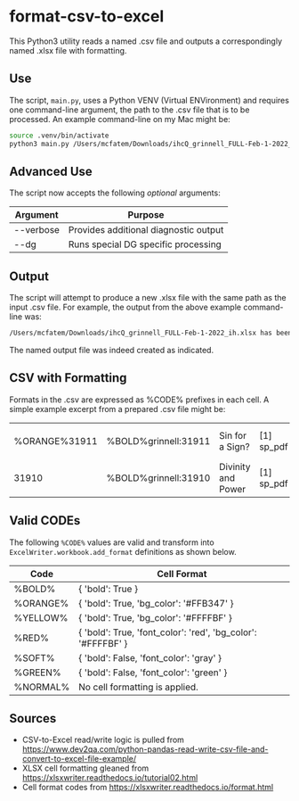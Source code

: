 # format-csv-to-excel

This Python3 utility reads a named .csv file and outputs a correspondingly named .xlsx file with formatting.

## Use

The script, `main.py`, uses a Python VENV (Virtual ENVironment) and requires one command-line argument, the path to the .csv file that is to be processed.  An example command-line on my Mac might be:

```bash
source .venv/bin/activate
python3 main.py /Users/mcfatem/Downloads/ihcQ_grinnell_FULL-Feb-1-2022_ih.csv
```

## Advanced Use

The script now accepts the following *optional* arguments:

| Argument | Purpose |
| --- | --- |
| --verbose | Provides additional diagnostic output |
| --dg | Runs special DG specific processing |

## Output

The script will attempt to produce a new .xlsx file with the same path as the input .csv file.  For example, the output from the above example command-line was:

```bash
/Users/mcfatem/Downloads/ihcQ_grinnell_FULL-Feb-1-2022_ih.xlsx has been created.
```

The named output file was indeed created as indicated.

## CSV with Formatting

Formats in the .csv are expressed as %CODE% prefixes in each cell.  A simple example excerpt from a prepared .csv file might be:

| | | | | | | |  
|--- |--- |--- |--- |--- |--- |--- |  
| %ORANGE%31911 | %BOLD%grinnell:31911 | Sin for a Sign? | [1] sp_pdf | [2] grinnell:student-scholarship | application/pdf | [0] None | %SOFT%[0] None |  
| 31910 | %BOLD%grinnell:31910 | Divinity and Power | [1] sp_pdf | [2] grinnell:student-scholarship | application/pdf | [0] None" | %SOFT%[0] None |

## Valid CODEs

The following `%CODE%` values are valid and transform into `ExcelWriter.workbook.add_format` definitions as shown below.

| Code | Cell Format |
| ---  | --- |
| %BOLD% | { 'bold': True } |
| %ORANGE% | { 'bold': True, 'bg_color': '#FFB347' } | 
| %YELLOW% | { 'bold': True, 'bg_color': '#FFFFBF' } |
| %RED% | { 'bold': True, 'font_color': 'red', 'bg_color': '#FFFFBF' } |
| %SOFT% | { 'bold': False, 'font_color': 'gray' } |
| %GREEN% | { 'bold': False, 'font_color': 'green' } |
| %NORMAL% | No cell formatting is applied. |

## Sources

- CSV-to-Excel read/write logic is pulled from https://www.dev2qa.com/python-pandas-read-write-csv-file-and-convert-to-excel-file-example/  
- XLSX cell formatting gleaned from https://xlsxwriter.readthedocs.io/tutorial02.html  
- Cell format codes from https://xlsxwriter.readthedocs.io/format.html  
